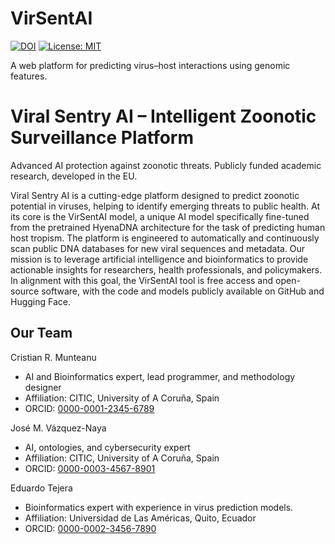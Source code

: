 

# VirSentAI
[![DOI](https://zenodo.org/badge/DOI/10.5281/zenodo.17445223.svg)](https://doi.org/10.5281/zenodo.17445223)
[![License: MIT](https://img.shields.io/badge/License-MIT-green.svg)](LICENSE)

A web platform for predicting virus–host interactions using genomic features.


# Viral Sentry AI – Intelligent Zoonotic Surveillance Platform
Advanced AI protection against zoonotic threats. Publicly funded academic research, developed in the EU.

Viral Sentry AI is a cutting-edge platform designed to predict zoonotic potential in viruses, helping to identify emerging threats to public health. At its core is the VirSentAI model, a unique AI model specifically fine-tuned from the pretrained HyenaDNA architecture for the task of predicting human host tropism. The platform is engineered to automatically and continuously scan public DNA databases for new viral sequences and metadata. Our mission is to leverage artificial intelligence and bioinformatics to provide actionable insights for researchers, health professionals, and policymakers. In alignment with this goal, the VirSentAI tool is free access and open-source software, with the code and models publicly available on GitHub and Hugging Face.

## Our Team
Cristian R. Munteanu
- AI and Bioinformatics expert, lead programmer, and methodology designer
- Affiliation: CITIC, University of A Coruña, Spain
- ORCID: [0000-0001-2345-6789](https://orcid.org/0000-0001-2345-6789)

José M. Vázquez-Naya
- AI, ontologies, and cybersecurity expert
- Affiliation: CITIC, University of A Coruña, Spain
- ORCID: [0000-0003-4567-8901](https://orcid.org/0000-0003-4567-8901)

Eduardo Tejera
- Bioinformatics expert with experience in virus prediction models.
- Affiliation: Universidad de Las Américas, Quito, Ecuador
- ORCID: [0000-0002-3456-7890](https://orcid.org/0000-0002-3456-7890)
